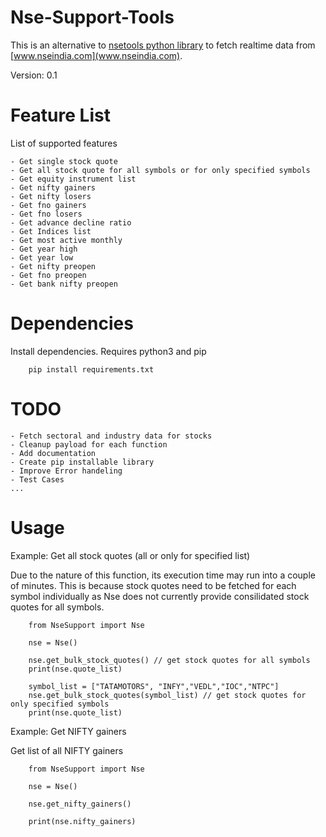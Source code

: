 # Nse-Support-Tools
This is an alternative to [nsetools python library](https://pypi.org/project/nsetools/) to fetch realtime data from [www.nseindia.com](www.nseindia.com).

Version: 0.1

# Feature List
List of supported features
```
- Get single stock quote
- Get all stock quote for all symbols or for only specified symbols
- Get equity instrument list
- Get nifty gainers
- Get nifty losers
- Get fno gainers
- Get fno losers
- Get advance decline ratio
- Get Indices list
- Get most active monthly
- Get year high
- Get year low
- Get nifty preopen
- Get fno preopen
- Get bank nifty preopen
```

# Dependencies
Install dependencies. Requires python3 and pip
```
    pip install requirements.txt
```

# TODO
```
- Fetch sectoral and industry data for stocks
- Cleanup payload for each function
- Add documentation
- Create pip installable library
- Improve Error handeling
- Test Cases
...
```

# Usage
Example: Get all stock quotes (all or only for specified list)

Due to the nature of this function, its execution time may run into a couple of minutes.
This is because stock quotes need to be fetched for each symbol individually as Nse does not currently provide consilidated stock quotes for all symbols.
```
    from NseSupport import Nse

    nse = Nse()

    nse.get_bulk_stock_quotes() // get stock quotes for all symbols
    print(nse.quote_list)

    symbol_list = ["TATAMOTORS", "INFY","VEDL","IOC","NTPC"]
    nse.get_bulk_stock_quotes(symbol_list) // get stock quotes for only specified symbols
    print(nse.quote_list)
```

Example: Get NIFTY gainers

Get list of all NIFTY  gainers
```
    from NseSupport import Nse

    nse = Nse()

    nse.get_nifty_gainers()

    print(nse.nifty_gainers)
```
